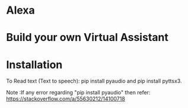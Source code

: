 # Alexa
# Build  your own Virtual Assistant

# Installation
 To Read text (Text to speech): pip install pyaudio and pip install pyttsx3.
    
 Note :If any error regarding "pip install pyaudio" then refer:
       https://stackoverflow.com/a/55630212/14100718
      
